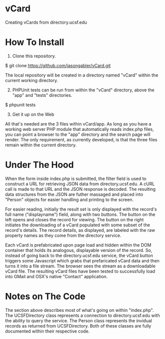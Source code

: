 vCard
=====

Creating vCards from directory.ucsf.edu


How To Install
======================================

1. Clone this repository.

 $ git clone https://github.com/jasongabler/vCard.git

 The local repository will be created in a directory named "vCard"
 within the current working directory.

2. PHPUnit tests can be run from within the "vCard" directory, above
the "app" and "tests" directories.

 $ phpunit tests

3. Get it up on the Web

 All that's needed are the 3 files within vCard/app.  As long as
 you have a working web server PHP module that automatically reads index.php
 files, you can point a browser to the "app" directory and the search
 page will render.  The only requirement, as currently developed,
 is that the three files remain within the current directory.

Under The Hood
======================================

When the form inside index.php is submitted, the filter field is used to construct a URL for retrieving JSON data from directory.ucsf.edu. A cURL call is made to that URL and the JSON response is decoded. The resulting data structures from the JSON are futher massaged and placed into "Person" objects for easier handling and printing to the screen.

For easier reading, initially the result set is only displayed with the record's full name ("displayname") field, along with two buttons.  The button on the left opens and closes the record for viewing.  The button on the right initiates the downloading of a vCard populated with some subset of the record's details. The record details, as displayed, are labeled with the raw property names as they come from the directory service.

Each vCard is prefabricated upon page load and hidden within the DOM container that holds its analogous, displayable version of the record.  So, instead of going back to the directory.ucsf.edu service, the vCard button triggers some Javascript which grabs that prefaricated vCard data and then turns it into a file stream. The browser sees the stream as a downloadable vCard file. The resulting vCard files have been tested to successfully load into GMail and OSX's native "Contact" application.

Notes on The Code
======================================

The section above describes most of what's going on within "index.php". The UCSFDirectory class represents a connection to directory.ucsf.edu with the ability to query the service.  The Person class represents the invidual records as returned from UCSFDirectory. Both of these classes are fully documented within their respective code.
